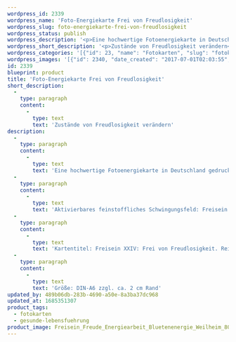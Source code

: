 ```yaml
---
wordpress_id: 2339
wordpress_name: 'Foto-Energiekarte Frei von Freudlosigkeit'
wordpress_slug: foto-energiekarte-frei-von-freudlosigkeit
wordpress_status: publish
wordpress_description: '<p>Eine hochwertige Fotoenergiekarte in Deutschland gedruckt und in Handarbeit laminiert.  Sie ist in Postkartengröße (DIN-A6) gut zu transportieren und kann auch auf den Körper aufgelegt werden.</p><p>Aktivierbares feinstoffliches Schwingungsfeld: Freisein - Freude - Stabilisierter Zustand. Freiheit gewinnen von inneren Zuständen der Freudlosigkeit, des Fehlens von Freudeempfindungen. Freude als stabilisierten inneren Zustand erleben.</p><p>Kartentitel: Freisein XXIV: Frei von Freudlosigkeit. Reihe: Freisein. Schwingung: Orange</p><p>Größe: DIN-A6 zzgl. ca. 2 cm Rand<br />Andere Formate sind individuell für Sie innerhalb weniger Tage herstellbar. Bitte kontaktieren Sie uns hierfür unter <a href="mailto:info@elvedenverlag.de">info@elvedenverlag.de</a>.</p><p><a href="https://my.feenbaum.de/anwendung-energiebilder-foto-laminiert/">Anwendungshinweise</a>      <a href="https://my.feenbaum.de/produktinformationen-fotokarten/">Produktinformationen</a></p>'
wordpress_short_description: '<p>Zustände von Freudlosigkeit verändern<br /><em>Hinweis: Das Wasserzeichen „Elveden Verlag Energiebild“ wird nicht mit gedruckt</em></p>'
wordpress_categories: '[{"id": 23, "name": "Fotokarten", "slug": "fotokarten"}, {"id": 38, "name": "Gesunde Lebensf\u00fchrung", "slug": "gesunde-lebensfuehrung"}]'
wordpress_images: '[{"id": 2340, "date_created": "2017-07-01T02:03:55", "date_created_gmt": "2017-06-30T22:03:55", "date_modified": "2017-07-01T02:03:55", "date_modified_gmt": "2017-06-30T22:03:55", "src": "https://my.feenbaum.de/wp-content/uploads/2017/06/Freisein_Freude_Energiearbeit_Bluetenenergie_Weilheim_800W1.jpg", "name": "Freisein_Freude_Energiearbeit_Bluetenenergie_Weilheim_800W1", "alt": ""}]'
id: 2339
blueprint: product
title: 'Foto-Energiekarte Frei von Freudlosigkeit'
short_description:
  -
    type: paragraph
    content:
      -
        type: text
        text: 'Zustände von Freudlosigkeit verändern'
description:
  -
    type: paragraph
    content:
      -
        type: text
        text: 'Eine hochwertige Fotoenergiekarte in Deutschland gedruckt und in Handarbeit laminiert.  Sie ist in Postkartengröße (DIN-A6) gut zu transportieren und kann auch auf den Körper aufgelegt werden.'
  -
    type: paragraph
    content:
      -
        type: text
        text: 'Aktivierbares feinstoffliches Schwingungsfeld: Freisein - Freude - Stabilisierter Zustand. Freiheit gewinnen von inneren Zuständen der Freudlosigkeit, des Fehlens von Freudeempfindungen. Freude als stabilisierten inneren Zustand erleben.'
  -
    type: paragraph
    content:
      -
        type: text
        text: 'Kartentitel: Freisein XXIV: Frei von Freudlosigkeit. Reihe: Freisein. Schwingung: Orange'
  -
    type: paragraph
    content:
      -
        type: text
        text: 'Größe: DIN-A6 zzgl. ca. 2 cm Rand'
updated_by: 489b06db-283b-4690-a50e-8a3ba37dc968
updated_at: 1685351307
product_tags:
  - fotokarten
  - gesunde-lebensfuehrung
product_image: Freisein_Freude_Energiearbeit_Bluetenenergie_Weilheim_800W1.jpg
---
```

